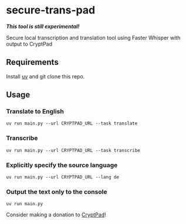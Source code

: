 # secure-trans-pad
***This tool is still experimental!***

Secure local transcription and translation tool using Faster Whisper with output to CryptPad

## Requirements
Install [uv](https://docs.astral.sh/uv/) and git clone this repo.

## Usage
### Translate to English
```
uv run main.py --url CRYPTPAD_URL --task translate
```
### Transcribe
```
uv run main.py --url CRYPTPAD_URL --task transcribe
```
### Explicitly specify the source language
```
uv run main.py --url CRYPTPAD_URL --lang de
```
### Output the text only to the console
```
uv run main.py
```

Consider making a donation to [CryptPad](https://cryptpad.fr/)!

